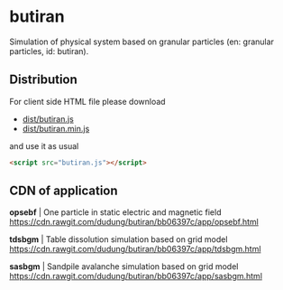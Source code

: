 # butiran
Simulation of physical system based on granular particles (en: granular particles, id: butiran).

## Distribution
For client side HTML file please download

* [dist/butiran.js](https://github.com/dudung/butiran/blob/master/dist/butiran.js)
* [dist/butiran.min.js](https://github.com/dudung/butiran/blob/master/dist/butiran.min.js)

and use it as usual

```html
<script src="butiran.js"></script>
```

## CDN of application

**opsebf** | One particle in static electric and magnetic field \
https://cdn.rawgit.com/dudung/butiran/bb06397c/app/opsebf.html

**tdsbgm** | Table dissolution simulation based on grid model \
https://cdn.rawgit.com/dudung/butiran/bb06397c/app/tdsbgm.html

**sasbgm** | Sandpile avalanche simulation based on grid model \
https://cdn.rawgit.com/dudung/butiran/bb06397c/app/sasbgm.html
